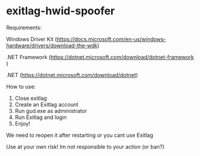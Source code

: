 # exitlag-hwid-spoofer
Requirements:

Windows Driver Kit (https://docs.microsoft.com/en-us/windows-hardware/drivers/download-the-wdk)

.NET Framework (https://dotnet.microsoft.com/download/dotnet-framework  )

.NET (https://dotnet.microsoft.com/download/dotnet)

How to use:
1. Close exitlag
2. Create an Exitlag account
3. Run gud.exe as administrator
4. Run Exitlag and login
5. Enjoy!

We need to reopen it after restarting or you cant use Exitlag

Use at your own risk! Im not responsible to your action (or ban?)

